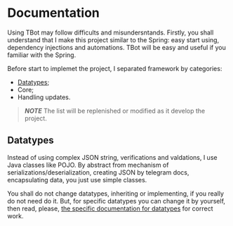 # Documentation

Using TBot may follow difficults and misundersntands.
Firstly, you shall understand that I make this project similar to the Spring: easy start using, dependency injections and automations. TBot will be easy and useful if you familiar with the Spring.

Before start to implemet the project, I separated framework by categories:

* [Datatypes](#Datatypes);
* Core;
* Handling updates.

> ___NOTE___
> The list will be replenished or modified as it develop the project.

## Datatypes

Instead of using complex JSON string, verifications and valdations, I use Java classes like POJO. By abstract from mechanism of serializations/deserialization, creating JSON by telegram docs, encapsulating data, you just use simple classes.

You shall do not change datatypes, inheriting or implementing, if you really do not need do it. But, for specific datatypes you can change it by yourself, then read, please, [the specific documentation for datatypes](https://github.com/jarkz/tbot/docs/DATATYPES.md) for correct work.
